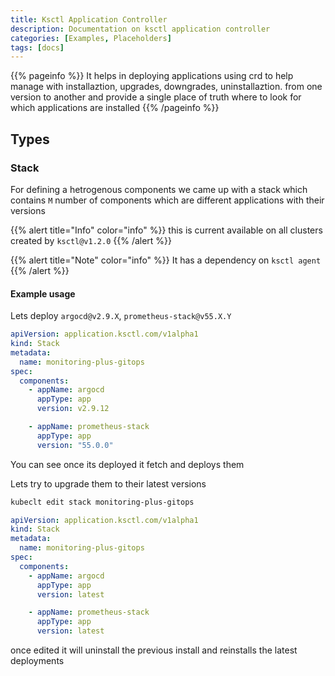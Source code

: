 ```yaml
---
title: Ksctl Application Controller
description: Documentation on ksctl application controller
categories: [Examples, Placeholders]
tags: [docs]
---
```


{{% pageinfo %}}
It helps in deploying applications using crd to help manage with installaztion, upgrades, downgrades, uninstallaztion. from one version to another and provide a single place of truth where to look for which applications are installed
{{% /pageinfo %}}

## Types

### Stack

For defining a hetrogenous components we came up with a stack which contains `M` number of components which are different applications with their versions

{{% alert title="Info" color="info" %}}
this is current available on all clusters created by `ksctl@v1.2.0`
{{% /alert %}}

{{% alert title="Note" color="info" %}}
It has a dependency on `ksctl agent`
{{% /alert %}}

#### Example usage

Lets deploy `argocd@v2.9.X`, `prometheus-stack@v55.X.Y`
```yaml
apiVersion: application.ksctl.com/v1alpha1
kind: Stack
metadata:
  name: monitoring-plus-gitops
spec:
  components:
    - appName: argocd
      appType: app
      version: v2.9.12

    - appName: prometheus-stack
      appType: app
      version: "55.0.0"
```

You can see once its deployed it fetch and deploys them

Lets try to upgrade them to their latest versions
```bash
kubeclt edit stack monitoring-plus-gitops
```

```yaml
apiVersion: application.ksctl.com/v1alpha1
kind: Stack
metadata:
  name: monitoring-plus-gitops
spec:
  components:
    - appName: argocd
      appType: app
      version: latest

    - appName: prometheus-stack
      appType: app
      version: latest
```

once edited it will uninstall the previous install and reinstalls the latest deployments
